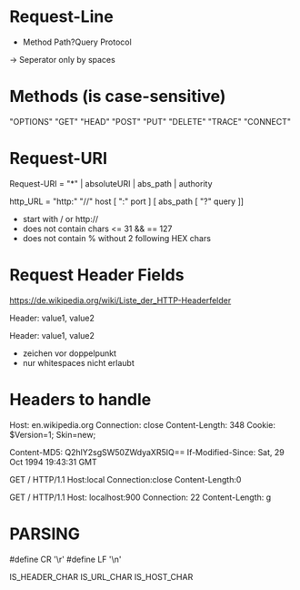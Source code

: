 # Request-Line

- Method Path?Query Protocol

-> Seperator only by spaces

# Methods (is case-sensitive)
"OPTIONS"
"GET"
"HEAD"
"POST"
"PUT"
"DELETE"
"TRACE"
"CONNECT"

# Request-URI
Request-URI    = "*" | absoluteURI | abs_path | authority

http_URL = "http:" "//" host [ ":" port ] [ abs_path [ "?" query ]]

- start with / or http://
- does not contain chars <= 31 && == 127
- does not contain % without 2 following HEX chars

# Request Header Fields
https://de.wikipedia.org/wiki/Liste_der_HTTP-Headerfelder


Header: value1, value2

Header: value1,
        value2

- zeichen vor doppelpunkt
- nur whitespaces nicht erlaubt

# Headers to handle
Host: en.wikipedia.org
Connection: close
Content-Length: 348
Cookie: $Version=1; Skin=new;

Content-MD5: Q2hlY2sgSW50ZWdyaXR5IQ==
If-Modified-Since: Sat, 29 Oct 1994 19:43:31 GMT




GET / HTTP/1.1
Host:local
Connection:close
Content-Length:0

GET / HTTP/1.1
Host: localhost:900
Connection: 22
Content-Length: g







# PARSING

#define CR                  '\r'
#define LF                  '\n'

IS_HEADER_CHAR
IS_URL_CHAR
IS_HOST_CHAR

